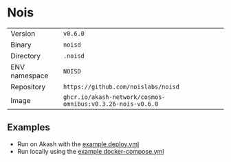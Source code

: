# Nois

| | |
|---|---|
|Version|`v0.6.0`|
|Binary|`noisd`|
|Directory|`.noisd`|
|ENV namespace|`NOISD`|
|Repository|`https://github.com/noislabs/noisd`|
|Image|`ghcr.io/akash-network/cosmos-omnibus:v0.3.26-nois-v0.6.0`|

## Examples

- Run on Akash with the [example deploy.yml](./deploy.yml)
- Run locally using the [example docker-compose.yml](./docker-compose.yml)
